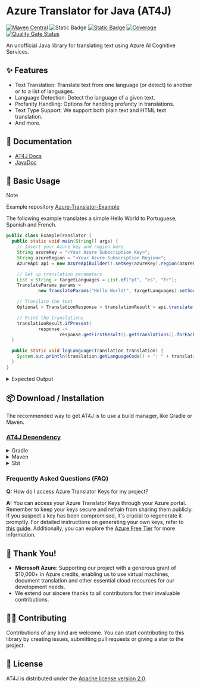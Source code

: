# Azure Translator for Java (AT4J)

[![Maven Central](https://img.shields.io/maven-central/v/io.github.brenoepics/at4j?color=blue)](https://central.sonatype.com/artifact/io.github.brenoepics/at4j)
![Static Badge](https://img.shields.io/badge/azure--api-3.0-blue?style=flat&logo=microsoftazure&logoColor=%230080FF&color=%230080FF&link=https%3A%2F%2Flearn.microsoft.com%2Fen-us%2Fazure%2Fai-services%2Ftranslator%2Freference%2Fv3-0-reference)
[![Static Badge](https://img.shields.io/badge/run-l?logo=postman&label=Postman&color=EF5B25)](https://www.postman.com/maintenance-astronaut-2993290/workspace/brenoepics/collection/18589822-dfe7a640-9b94-47a8-b19f-46cb9cc8843e?action=share&creator=18589822)
[![Coverage](https://sonarcloud.io/api/project_badges/measure?project=brenoepics_at4j&metric=coverage)](https://sonarcloud.io/summary/new_code?id=brenoepics_at4j)
[![Quality Gate Status](https://sonarcloud.io/api/project_badges/measure?project=brenoepics_at4j&metric=alert_status)](https://sonarcloud.io/summary/new_code?id=brenoepics_at4j)

An unofficial Java library for translating text using Azure AI Cognitive Services.

## ✨ Features

- Text Translation: Translate text from one language (or detect) to another or to a list of languages.
- Language Detection: Detect the language of a given text.
- Profanity Handling: Options for handling profanity in translations.
- Text Type Support: We support both plain text and HTML text translation.
- And more.

## 📝 Documentation

- [AT4J Docs](https://brenoepics.github.io/at4j/)
- [JavaDoc](https://brenoepics.github.io/at4j/javadoc/)

## 🎉 Basic Usage

> [!NOTE]
> Example repository [Azure-Translator-Example](https://github.com/brenoepics/Azure-Translator-Example)

The following example translates a simple Hello World to Portuguese, Spanish and French.

```java
public class ExampleTranslator {
  public static void main(String[] args) {
    // Insert your Azure key and region here
    String azureKey = "<Your Azure Subscription Key>";
    String azureRegion = "<Your Azure Subscription Region>";
    AzureApi api = new AzureApiBuilder().setKey(azureKey).region(azureRegion).build();

    // Set up translation parameters
    List < String > targetLanguages = List.of("pt", "es", "fr");
    TranslateParams params =
            new TranslateParams("Hello World!", targetLanguages).setSourceLanguage("en");

    // Translate the text
    Optional < TranslationResponse > translationResult = api.translate(params).join();

    // Print the translations
    translationResult.ifPresent(
            response ->
                    response.getFirstResult().getTranslations().forEach(ExampleTranslator::logLanguage));
  }

  public static void logLanguage(Translation translation) {
    System.out.println(translation.getLanguageCode() + ": " + translation.getText());
  }
}
```

<details>
     <summary>Expected Output</summary>

```console
pt: Olá, Mundo!
es: ¡Hola mundo!
fr: Salut tout le monde!
```

</details>

## 📦 Download / Installation

The recommended way to get AT4J is to use a build manager, like Gradle or Maven.

### [AT4J Dependency](https://central.sonatype.com/artifact/io.github.brenoepics/at4j)

<details>
  <summary>Gradle</summary>

```gradle
implementation group: 'io.github.brenoepics', name: 'at4j', version: '{_ currentVersion _}'
```

</details>
<details>
  <summary>Maven</summary>

```xml

<dependency>
    <groupId>io.github.brenoepics</groupId>
    <artifactId>at4j</artifactId>
    <version>{_ currentVersion _}</version>
</dependency>
```

</details>
<details>
  <summary>Sbt</summary>

```sbt
libraryDependencies += "io.github.brenoepics" % "at4j" % "{_ currentVersion _}"
```

</details>

### Frequently Asked Questions (FAQ)

**Q:** How do I access Azure Translator Keys for my project?

**A:** You can access your Azure Translator Keys through your Azure portal. Remember to keep your keys secure and
refrain from sharing them publicly. If you suspect a key has been compromised, it's crucial to regenerate it promptly.
For detailed instructions on generating your own keys, refer
to [this guide](https://brenoepics.github.io/at4j/guide/azure-subscription.html#azure-subscription). Additionally, you
can explore the [Azure Free Tier](https://brenoepics.github.io/at4j/guide/azure-subscription.html#azure-free-tier) for
more information.

## 🤝 Thank You!

- **Microsoft Azure**: Supporting our project with a generous grant of $10,000+ in Azure credits, enabling us to use
  virtual machines, document translation and other essential cloud resources for our development needs.
- We extend our sincere thanks to all contributors for their invaluable contributions.

## 🧑‍💻 Contributing

Contributions of any kind are welcome. You can start contributing to this library by creating issues, submitting pull
requests or giving a star to the project.

## 📃 License

AT4J is distributed under the [Apache license version 2.0](./LICENSE).
